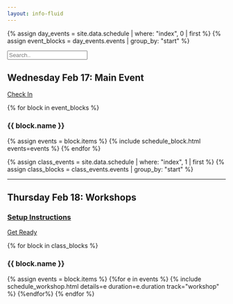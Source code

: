 ```yaml
---
layout: info-fluid
---
```

{% assign day_events = site.data.schedule | where: "index", 0  | first %}
{% assign event_blocks = day_events.events | group_by: "start" %}

<input class="form-control no-print" id="scheduleSearch" type="text" placeholder="Search..">
<div class="row no-print">
</div>
 <div class="row new-day">
 <div class="col-xs-12">
   <div class="col-xs-8">
     <h2 class="day"> Wednesday Feb 17: Main Event</h2>
   </div>
   <div class="col-xs-4 col-sm-2 box no-print">
    <div class="ribbon">
      <span><a href="https://live.eventinsight.io/1217-devnex21/virtualevent/">Check In</a></span>
    </div>
   </div>
</div>

{% for block in event_blocks %}
<h3>{{ block.name }}</h3>
{% assign events = block.items %}
{% include schedule_block.html events=events %}
{% endfor %}
</div>

{% assign class_events = site.data.schedule | where: "index", 1  | first %}
{% assign class_blocks = class_events.events | group_by: "start" %}
<div class="row no-print">
   <hr/>
</div>
 <div class="row new-day">
 <div class="col-xs-12">
   <div class="col-xs-8">
     <a name="workshops"></a>
     <h2 class="day"> Thursday Feb 18: Workshops</h2>
     <h3> <a href="/workshopinstructions"> Setup Instructions</a> </h3>
   </div>
   <div class="col-xs-4 col-sm-2 box no-print">
    <div class="ribbon">
      <span><a href="/workshopinstructions">Get Ready</a></span>
    </div>
   </div>
</div>

{% for block in class_blocks %}
<h3>{{ block.name }}</h3>
{% assign events = block.items %}
{%for e in events %}
{% include schedule_workshop.html details=e duration=e.duration track="workshop" %}
{%endfor%}
{% endfor %}
</div>

